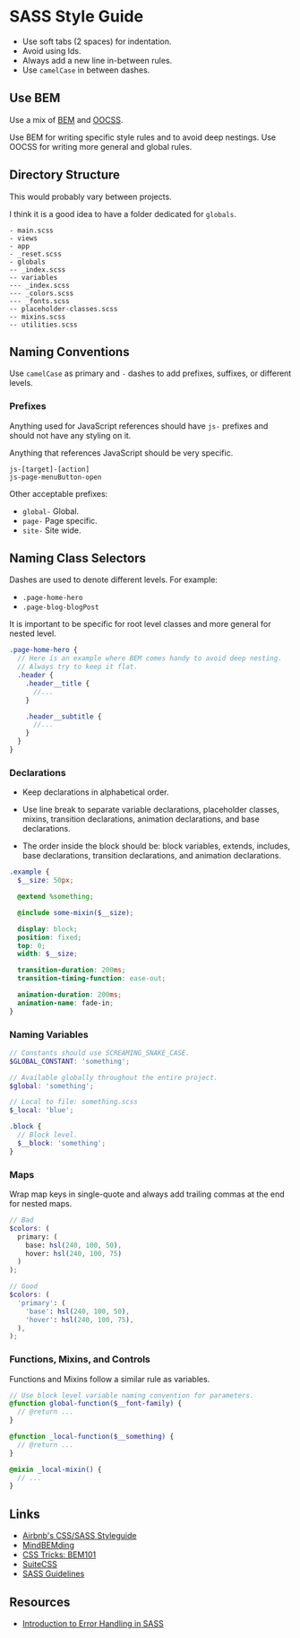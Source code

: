 # SASS Style Guide

- Use soft tabs (2 spaces) for indentation.
- Avoid using Ids.
- Always add a new line in-between rules.
- Use `camelCase` in between dashes.

## Use BEM

Use a mix of [BEM](https://en.bem.info/methodology/) and [OOCSS](http://thesassway.com/intermediate/using-object-oriented-css-with-sass).

Use BEM for writing specific style rules and to avoid deep nestings.
Use OOCSS for writing more general and global rules.

## Directory Structure

This would probably vary between projects.

I think it is a good idea to have a folder dedicated for `globals`.

```
- main.scss
- views
- app
- _reset.scss
- globals
-- _index.scss
-- variables
--- _index.scss
--- _colors.scss
--- _fonts.scss
-- placeholder-classes.scss
-- mixins.scss
-- utilities.scss
```

## Naming Conventions

Use `camelCase` as primary and `-` dashes to add prefixes, suffixes, or different levels.

### Prefixes

Anything used for JavaScript references should have
`js-` prefixes and should not have any styling on it.

Anything that references JavaScript should be very specific.

```
js-[target]-[action]
js-page-menuButton-open
```

Other acceptable prefixes:

- `global-` Global.
- `page-` Page specific.
- `site-` Site wide.

## Naming Class Selectors

Dashes are used to denote different levels.
For example:

- `.page-home-hero`
- `.page-blog-blogPost`

It is important to be specific for root level classes and more general for nested level.

```scss
.page-home-hero {
  // Here is an example where BEM comes handy to avoid deep nesting.
  // Always try to keep it flat.
  .header {
    .header__title {
      //...
    }

    .header__subtitle {
      //...
    }
  }
}
```

### Declarations

- Keep declarations in alphabetical order.

- Use line break to separate variable declarations, placeholder classes, mixins, transition declarations, animation declarations, and base declarations.

- The order inside the block should be: block variables, extends, includes,
base declarations, transition declarations, and animation declarations.

```scss
.example {
  $__size: 50px;

  @extend %something;

  @include some-mixin($__size);

  display: block;
  position: fixed;
  top: 0;
  width: $__size;

  transition-duration: 200ms;
  transition-timing-function: ease-out;

  animation-duration: 200ms;
  animation-name: fade-in;
}
```

### Naming Variables

```scss
// Constants should use SCREAMING_SNAKE_CASE.
$GLOBAL_CONSTANT: 'something';

// Available globally throughout the entire project.
$global: 'something';

// Local to file: something.scss
$_local: 'blue';

.block {
  // Block level.
  $__block: 'something';
}
```

### Maps

Wrap map keys in single-quote and always add trailing commas
at the end for nested maps.

```scss
// Bad
$colors: (
  primary: (
    base: hsl(240, 100, 50),
    hover: hsl(240, 100, 75)
  )
);

// Good
$colors: (
  'primary': (
    'base': hsl(240, 100, 50),
    'hover': hsl(240, 100, 75),
  ),
);
```

### Functions, Mixins, and Controls

Functions and Mixins follow a similar rule as variables.
```scss
// Use block level variable naming convention for parameters.
@function global-function($__font-family) {
  // @return ...
}

@function _local-function($__something) {
  // @return ...
}

@mixin _local-mixin() {
  // ...
}
```

## Links

- [Airbnb's CSS/SASS Styleguide](https://github.com/airbnb/css)
- [MindBEMding](https://csswizardry.com/2013/01/mindbemding-getting-your-head-round-bem-syntax/)
- [CSS Tricks: BEM101](https://css-tricks.com/bem-101/)
- [SuiteCSS](https://github.com/suitcss/suit/blob/master/doc/naming-conventions.md)
- [SASS Guidelines](https://sass-guidelin.es/#loops)

## Resources

- [Introduction to Error Handling in SASS](https://webdesign.tutsplus.com/tutorials/an-introduction-to-error-handling-in-sass--cms-19996)